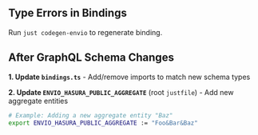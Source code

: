 ## Type Errors in Bindings

Run `just codegen-envio` to regenerate binding.

## After GraphQL Schema Changes

**1. Update `bindings.ts`** - Add/remove imports to match new schema types

**2. Update `ENVIO_HASURA_PUBLIC_AGGREGATE`** (root `justfile`) - Add new aggregate entities

```bash
# Example: Adding a new aggregate entity "Baz"
export ENVIO_HASURA_PUBLIC_AGGREGATE := "Foo&Bar&Baz"
```
